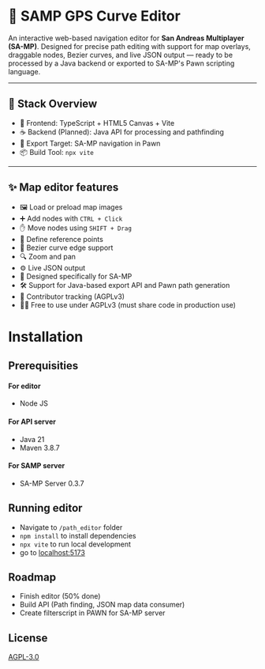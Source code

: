 # 🧭 SAMP GPS Curve Editor

An interactive web-based navigation editor for **San Andreas Multiplayer (SA-MP)**. Designed for precise path editing with support for map overlays, draggable nodes, Bezier curves, and live JSON output — ready to be processed by a Java backend or exported to SA-MP's Pawn scripting language.

---

## 🚀 Stack Overview

- 🧩 Frontend: TypeScript + HTML5 Canvas + Vite
- ☕ Backend (Planned): Java API for processing and pathfinding
- 🔧 Export Target: SA-MP navigation in Pawn
- 📦 Build Tool: `npx vite`

---

## ✨ Map editor features

- 🖼️ Load or preload map images
- ➕ Add nodes with `CTRL + Click`
- ✋ Move nodes using `SHIFT + Drag`
- 🎯 Define reference points
- 📐 Bezier curve edge support
- 🔍 Zoom and pan
- ⚙️ Live JSON output
- 🧭 Designed specifically for SA-MP
- 🛠️ Support for Java-based export API and Pawn path generation
- 👥 Contributor tracking (AGPLv3)
- 🧑‍💻 Free to use under AGPLv3 (must share code in production use)
# Installation

## Prerequisities

#### For editor

* Node JS

#### For API server

* Java 21
* Maven 3.8.7

#### For SAMP server

* SA-MP Server 0.3.7

## Running editor

- Navigate to `/path_editor` folder
- `npm install` to install dependencies
- `npx vite` to run local development
- go to [localhost:5173](localhost:5173)

## Roadmap

- Finish editor (50% done)
- Build API (Path finding, JSON map data consumer)
- Create filterscript in PAWN for SA-MP server


## License

[AGPL-3.0](https://choosealicense.com/licenses/agpl-3.0/)

